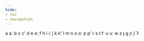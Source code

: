 ```yaml
---
hide:
- toc
- navigation
---
```

a
aː
b
c
cʼ
d
e
eː
f
h
i
iː
j
k
kʼ
l
m
n
o
oː
p
pʼ
r
s
t
tʼ
u
uː
w
z
ɟ
ɡ
ɲ
ʃ
ʔ
